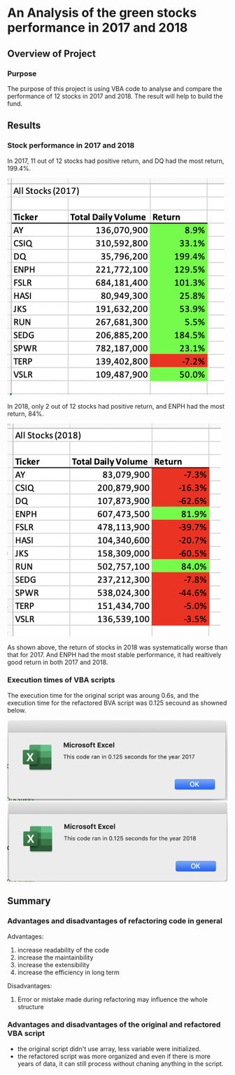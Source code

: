# An Analysis of the green stocks performance in 2017 and 2018
## Overview of Project
### Purpose
The purpose of this project is using VBA code to analyse and compare the performance of 12 stocks in 2017 and 2018. The result will help to build the fund.

## Results
### Stock performance in 2017 and 2018
In 2017, 11 out of 12 stocks had positive return, and DQ had the most return, 199.4%.

![2017_Result](Resources/2017_Result.png)

In 2018, only 2 out of 12 stocks had positive return, and ENPH had the most return, 84%. 

![2018_Result](Resources/2018_Result.png)

As shown above, the return of stocks in 2018 was systematically worse than that for 2017. And ENPH had the most stable performance, it had realtively good return in both 2017 and 2018.

### Execution times of VBA scripts
The execution time for the original script was aroung 0.6s, and the execution time for the refactored BVA script was 0.125 secound as showned below.

![VBA_Challenge_2017](Resources/VBA_Challenge_2017.png)
![VBA_Challenge_2018](Resources/VBA_Challenge_2018.png)


## Summary
### Advantages and disadvantages of refactoring code in general 
Advantages:
1. increase readability of the code
2. increase the maintainbility
3. increase the extensibility
4. increase the efficiency in long term

Disadvantages:
1. Error or mistake made during refactoring may influence the whole structure


### Advantages and disadvantages of the original and refactored VBA script
- the original script didn't use array, less variable were initialized.
- the refactored script was more organized and even if there is more years of data, it can still process without chaning anything in the script.
